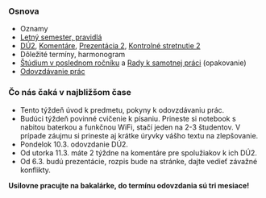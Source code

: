 ### Osnova

- Oznamy
- [Letný semester, pravidlá](./Pravidlá_LS.md)
- [DÚ2](./DÚ2.md), [Komentáre](./Komentáre.md), [Prezentácia 2](./Prezentácia_2.md),
  [Kontrolné stretnutie 2](./Kontrolné_stretnutie_2.md)
- Dôležité termíny, harmonogram
- [Štúdium v poslednom ročníku](./Štúdium_v_poslednom_ročníku.md) a [Rady k samotnej práci](./Rady_k_samotnej_práci.md) (opakovanie)
- [Odovzdávanie prác](./Odovzdávanie_prác.md)

### Čo nás čaká v najbližšom čase

- Tento týždeň úvod k predmetu, pokyny k odovzdávaniu prác.
- Budúci týždeň povinné cvičenie k písaniu. Prineste si notebook s nabitou baterkou a funkčnou WiFi, stačí jeden na 2-3 študentov. V prípade záujmu si prineste aj krátke úryvky vášho textu na zlepšovanie.
- Pondelok 10.3. odovzdanie DÚ2.
- Od utorka 11.3. máte 2 týždne na komentáre pre spolužiakov k ich DÚ2.
- Od 6.3. budú prezentácie, rozpis bude na stránke, dajte vedieť závažné konflikty.

**Usilovne pracujte na bakalárke, do termínu odovzdania sú tri mesiace!**
